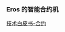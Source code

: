### Eros 的智能合约机

[技术白皮书-合约](https://github.com/ErosPlatform/docs/blob/master/eros_whitepaper_zh.md "https://github.com/ErosPlatform/docs/blob/master/eros_whitepaper_zh.md")
